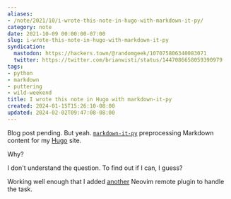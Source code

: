 ```yaml
---
aliases:
- /note/2021/10/i-wrote-this-note-in-hugo-with-markdown-it-py/
category: note
date: 2021-10-09 00:00:00-07:00
slug: i-wrote-this-note-in-hugo-with-markdown-it-py
syndication:
  mastodon: https://hackers.town/@randomgeek/107075806340083071
  twitter: https://twitter.com/brianwisti/status/1447086658059390979
tags:
- python
- markdown
- puttering
- wild-weekend
title: I wrote this note in Hugo with markdown-it-py
created: 2024-01-15T15:26:10-08:00
updated: 2024-02-02T09:47:08-08:00
---
```


Blog post pending. But yeah. [`markdown-it-py`](https://markdown-it-py.readthedocs.io/en/latest/index.html) preprocessing Markdown content for my [Hugo](../../../card/Hugo.md) site.

Why?

I don't understand the question. To find out if I can, I guess?

Working well enough that I added [another](../08/trying-a-thing-with-neovim.md) Neovim remote plugin to handle the task.
